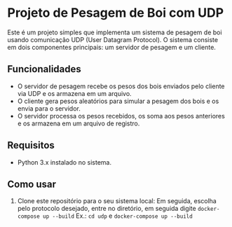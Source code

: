 # Projeto de Pesagem de Boi com UDP

Este é um projeto simples que implementa um sistema de pesagem de boi usando comunicação UDP (User Datagram Protocol). O sistema consiste em dois componentes principais: um servidor de pesagem e um cliente.

## Funcionalidades

- O servidor de pesagem recebe os pesos dos bois enviados pelo cliente via UDP e os armazena em um arquivo.
- O cliente gera pesos aleatórios para simular a pesagem dos bois e os envia para o servidor.
- O servidor processa os pesos recebidos, os soma aos pesos anteriores e os armazena em um arquivo de registro.

## Requisitos

- Python 3.x instalado no sistema.

## Como usar

1. Clone este repositório para o seu sistema local:
Em seguida, escolha pelo protocolo desejado, entre no diretório, em seguida digite `docker-compose up --build`
Ex.: `cd udp` e `docker-compose up --build`

